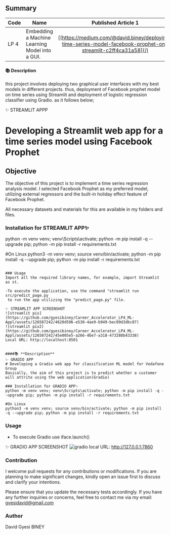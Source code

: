 ## Summary
| Code      | Name        | Published Article 1 | Published Article 2 |
|-----------|-------------|:-------------:|------:|
| LP 4 | Embedding a Machine Learning Model into a GUI.  |  [(https://medium.com/@david.biney/deploying-time-series-model-facebook-prophet-on-streamlit-c2ff4ca31a58](/) | [https://medium.com/@david.biney/customer-churn-prediction-using-web-app-gradio-for-vodafone-group-8c8ec7803f](/) |

#### 📚 **Description**

this project involves deploying two graphical user interfaces with my best models in different projects. thus, deployment of Facebook prophet model on time series using Streamlit and deployment of logistic regression classifier using Gradio. as it follows below; 

✨ STREAMLIT APPP
# Developing a Streamlit web app for a time series model using Facebook Prophet 
## Objective
The objective of this project is to implement a time series regression analysis model. I selected Facebook Prophet as my preferred model, utilizing external regressors and the built-in holiday effect feature of Facebook Prophet.

All necessary datasets and materials for this are available in my folders and files.

### Installation for STREAMLIT APP✨
python -m venv venv; venv\Scripts\activate; python -m pip install -q --upgrade pip; python -m pip install -r requirements.txt  

#On Linux
python3 -m venv venv; source venv/bin/activate; python -m pip install -q --upgrade pip; python -m pip install -r requirements.txt 

```

### Usage
Import all the required library names, for example, import Streamlit as st.

-To execute the application, use the command "streamlit run src/predict_page.py 
 to run the app utilizing the "predict_page.py" file.

✨ STREAMLIT APP SCREENSHOT
![streamlit pix](https://github.com/gyesibiney/Career_Accelerator_LP4_ML-Appl/assets/126587242/4620d596-e530-4ae9-b949-bec89d3dbc87)
![streamlit pix2](https://github.com/gyesibiney/Career_Accelerator_LP4_ML-Appl/assets/126587242/45e005e5-a266-4be7-a318-473288b43338)
Local URL: http://localhost:8501


####📚 **Description**
✨ GRADIO APP
# Developing a Gradio web app for classification ML model for Vodafone Group
Basically, the aim of this project is to predict whether a customer will attrite using the web application(Gradio)

### Installation for GRADIO APP✨
python -m venv venv; venv\Scripts\activate; python -m pip install -q --upgrade pip; python -m pip install -r requirements.txt  

#On Linux
python3 -m venv venv; source venv/bin/activate; python -m pip install -q --upgrade pip; python -m pip install -r requirements.txt

```
### Usage
- To execute Gradio use iface.launch()

✨ GRADIO APP SCREENSHOT 
![gradio](https://github.com/gyesibiney/Career_Accelerator_LP4_ML-Appl/assets/126587242/1c04005b-100b-444d-bae8-4f7ede4c823c)
local URL:  http://127.0.0.1:7860


### Contribution
I welcome pull requests for any contributions or modifications. If you are planning to make significant changes, kindly open an issue first to discuss and clarify your intentions.

Please ensure that you update the necessary tests accordingly. If you have any further inquiries or concerns, feel free to contact me via my email: gyesidavid@gmail.com
### Author
David Gyesi BINEY
